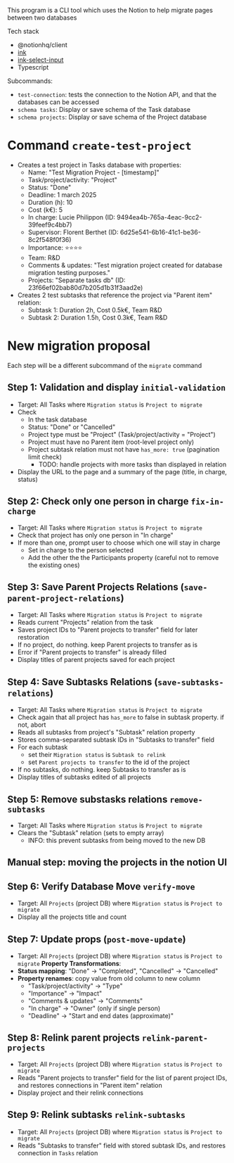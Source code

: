 This program is a CLI tool which uses the Notion to help migrate pages between two databases


Tech stack
- @notionhq/client
- [ink](https://github.com/vadimdemedes/ink)
- [ink-select-input](https://github.com/vadimdemedes/ink-select-input)
- Typescript

Subcommands:
- `test-connection`: tests the connection to the Notion API, and that the databases can be accessed
- `schema tasks`: Display or save schema of the Task database 
- `schema projects`: Display or save schema of the Project database

# Command `create-test-project`
- Creates a test project in Tasks database with properties:
  - Name: "Test Migration Project - [timestamp]"
  - Task/project/activity: "Project" 
  - Status: "Done"
  - Deadline: 1 march 2025
  - Duration (h): 10
  - Cost (k€): 5
  - In charge: Lucie Philippon (ID: 9494ea4b-765a-4eac-9cc2-39feef9c4bb7)
  - Supervisor: Florent Berthet (ID: 6d25e541-6b16-41c1-be36-8c2f548f0f36)
  - Importance: ⭐⭐⭐⭐
  - Team: R&D
  - Comments & updates: "Test migration project created for database migration testing purposes."
  - Projects: "Separate tasks db" (ID: 23f66ef02bab80d7b205d1b31f3aad2e)
- Creates 2 test subtasks that reference the project via "Parent item" relation:
  - Subtask 1: Duration 2h, Cost 0.5k€, Team R&D
  - Subtask 2: Duration 1.5h, Cost 0.3k€, Team R&D

# New migration proposal

Each step will be a different subcommand of the `migrate` command

## Step 1: Validation and display `initial-validation`
- Target: All Tasks where `Migration status` is `Project to migrate`
- Check
    - In the task database
    - Status: "Done" or "Cancelled"
    - Project type must be "Project" (Task/project/activity = "Project")
    - Project must have no Parent item (root-level project only)
    - Project subtask relation must not have `has_more: true` (pagination limit check)
        - TODO: handle projects with more tasks than displayed in relation
- Display the URL to the page and a summary of the page (title, in charge, status)

## Step 2: Check only one person in charge `fix-in-charge`
- Target: All Tasks where `Migration status` is `Project to migrate`
- Check that project has only one person in "In charge"
- If more than one, prompt user to choose which one will stay in charge
    - Set in charge to the person selected
    - Add the other the the Participants property (careful not to remove the existing ones)

## Step 3: Save Parent Projects Relations (`save-parent-project-relations`)
- Target: All Tasks where `Migration status` is `Project to migrate`
- Reads current "Projects" relation from the task
- Saves project IDs to "Parent projects to transfer" field for later restoration
- If no project, do nothing. keep Parent projects to transfer as is
- Error if "Parent projects to transfer" is already filled
- Display titles of parent projects saved for each project

## Step 4: Save Subtasks Relations (`save-subtasks-relations`)
- Target: All Tasks where `Migration status` is `Project to migrate`
- Check again that all project has `has_more` to false in subtask property. if not, abort
- Reads all subtasks from project's "Subtask" relation property
- Stores comma-separated subtask IDs in "Subtasks to transfer" field
- For each subtask
  - set their `Migration status` is `Subtask to relink`
  - set `Parent projects to transfer` to the id of the project
- If no subtasks, do nothing. keep Subtasks to transfer as is
- Display titles of subtasks edited of all projects

## Step 5: Remove substasks relations `remove-subtasks`
- Target: All Tasks where `Migration status` is `Project to migrate`
- Clears the "Subtask" relation (sets to empty array)
  - INFO: this prevent subtasks from being moved to the new DB

## Manual step: moving the projects in the notion UI

## Step 6: Verify Database Move `verify-move`
- Target: All `Projects` (project DB) where `Migration status` is `Project to migrate`
- Display all the projects title and count

## Step 7: Update props (`post-move-update`)
- Target: All `Projects` (project DB) where `Migration status` is `Project to migrate`
**Property Transformations**:
- **Status mapping**: "Done" → "Completed", "Cancelled" → "Cancelled"  
- **Property renames**: copy value from old column to new column
  - "Task/project/activity" → "Type"
  - "Importance" → "Impact" 
  - "Comments & updates" → "Comments"
  - "In charge" → "Owner" (only if single person)
  - "Deadline" → "Start and end dates (approximate)"

## Step 8: Relink parent projects `relink-parent-projects`
- Target: All `Projects` (project DB) where `Migration status` is `Project to migrate`
- Reads "Parent projects to transfer" field for the list of parent project IDs, and restores connections in "Parent item" relation
- Display project and their relink connections

## Step 9: Relink subtasks `relink-subtasks`
- Target: All `Projects` (project DB) where `Migration status` is `Project to migrate`
- Reads "Subtasks to transfer" field with stored subtask IDs, and restores connection in `Tasks` relation